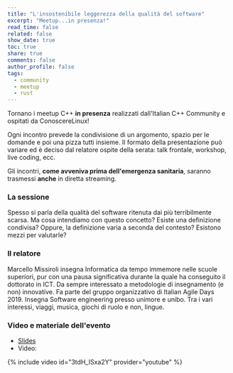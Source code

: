 ```yaml
---
title: "L'insostenibile leggerezza della qualità del software"
excerpt: "Meetup...in presenza!"
read_time: false
related: false
show_date: true
toc: true
share: true
comments: false
author_profile: false
tags:
  - community
  - meetup
  - rust
---
```


Tornano i meetup C++ **in presenza** realizzati dall'Italian C++ Community e ospitati da ConoscereLinux!

Ogni incontro prevede la condivisione di un argomento, spazio per le domande e poi una pizza tutti insieme.
Il formato della presentazione può variare ed è deciso dal relatore ospite della serata: talk frontale, workshop, live coding, ecc.

Gli incontri, **come avveniva prima dell'emergenza sanitaria**, saranno trasmessi **anche** in diretta streaming.

### La sessione

Spesso si parla della qualità del software ritenuta dai più terribilmente scarsa. Ma cosa intendiamo con questo concetto? Esiste una definizione condivisa? Oppure, la definizione varia a seconda del contesto? Esistono mezzi per valutarle?

### Il relatore

Marcello Missiroli insegna Informatica da tempo immemore nelle scuole superiori, pur con una pausa significativa durante la quale ha conseguito il dottorato in ICT. Da sempre interessato a metodologie di insegnamento (e non) innovative. Fa parte del gruppo organizzativo di Italian Agile Days 2019. Insegna Software engineering presso unimore e unibo. Tra i vari interessi, viaggi, musica, giochi di ruolo e non, lingue.

### Video e materiale dell'evento

- [Slides](https://github.com/italiancpp/meetups/blob/main/Qualit%C3%A0%20del%20software%20-%20Marcello%20Missiroli.pdf)
- Video:

{% include video id="3tdH_ISxa2Y" provider="youtube" %}
